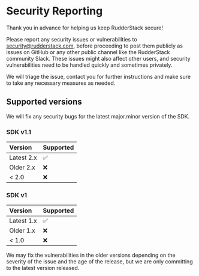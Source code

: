 # Security Reporting

Thank you in advance for helping us keep RudderStack secure!

Please report any security issues or vulnerabilities to [security@rudderstack.com](mailto:security@rudderstack.com), before proceeding to post them publicly as issues on GitHub or any other public channel like the RudderStack community Slack. These issues might also affect other users, and security vulnerabilities need to be handled quickly and sometimes privately.

We will triage the issue, contact you for further instructions and make sure to take any necessary measures as needed.

## Supported versions

We will fix any security bugs for the latest major.minor version of the SDK.

### SDK v1.1

| Version | Supported |
| :-------| :---------|
| Latest 2.x | ✅ |
| Older 2.x | ❌ |
| < 2.0 | ❌ |

### SDK v1

| Version | Supported |
| :-------| :---------|
| Latest 1.x | ✅ |
| Older 1.x | ❌ |
| < 1.0 | ❌ |

We may fix the vulnerabilities in the older versions depending on the severity of the issue and the age of the release, but we are only committing to the latest version released.
